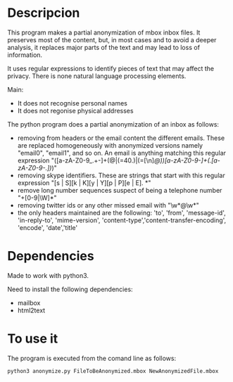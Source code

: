 Descripcion
===========

This program makes a partial anonymization of mbox inbox files. It preserves most of the content, but, in most cases and to avoid a deeper analysis, it replaces major parts of the text and may lead to loss of information. 

It uses regular expressions to identify pieces of text that may affect the privacy. There is none natural language processing elements.

Main:

- It does not recognise personal names 
- It does not regonise physical addresses

The python program does a partial anonymization of an inbox as follows:

- removing from headers or the email content the different emails. These are replaced homogeneously with anonymized versions namely "email0", "email1", and so on. An email is anything matching this regular expression "([a-zA-Z0-9_.+-]+(@|(=40.)|(=[\n]*@))[a-zA-Z0-9-]+(\.[a-zA-Z0-9-.])*)"
- removing skype identifiers. These are strings that start with this regular expression "[s | S][k | K][y | Y][p | P][e | E]. *"
- remove long number sequences suspect of being a telephone number "\+[0-9|\W]*"
- removing twitter ids or any other missed email with "\w*@\w*"
- the only headers maintained are the following: 'to', 'from', 'message-id', 'in-reply-to', 'mime-version', 'content-type','content-transfer-encoding', 'encode',  'date','title'



Dependencies
============
Made to work with python3.

Need to install the following dependencies:

- mailbox
- html2text

To use it
=========
The program is executed from the comand line as follows:

	python3 anonymize.py FileToBeAnonymized.mbox NewAnonymizedFile.mbox




